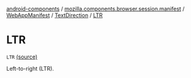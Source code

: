 [android-components](../../../index.md) / [mozilla.components.browser.session.manifest](../../index.md) / [WebAppManifest](../index.md) / [TextDirection](index.md) / [LTR](./-l-t-r.md)

# LTR

`LTR` [(source)](https://github.com/mozilla-mobile/android-components/blob/master/components/browser/session/src/main/java/mozilla/components/browser/session/manifest/WebAppManifest.kt#L152)

Left-to-right (LTR).

